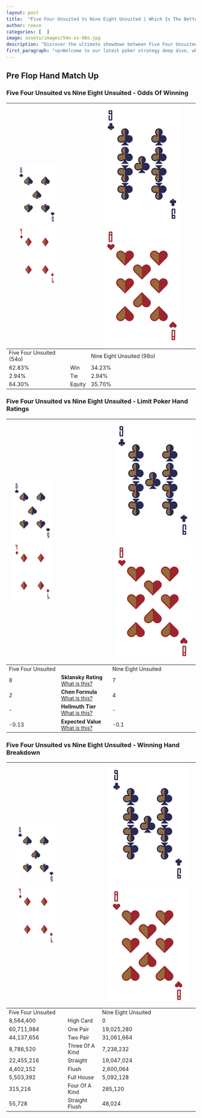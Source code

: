 ```yaml
---
layout: post
title:  "Five Four Unsuited Vs Nine Eight Unsuited | Which Is The Better Hand In Poker? A Complete Guide"
author: reece
categories: [  ]
image: assets/images/54o-vs-98o.jpg
description: "Discover the ultimate showdown between Five Four Unsuited and Nine Eight Unsuited in poker! Uncover the odds, strategies, and scenarios where one hand triumphs over the other. Get ready to up your poker game with this thrilling analysis."
first_paragraph: "<p>Welcome to our latest poker strategy deep dive, where we're pitting two distinct hands against each other in a high-stakes showdown: Five Four Unsuited vs Nine Eight Unsuited.</p><p>In the dynamic world of poker, every decision counts, and knowing which hand holds the upper hand is key to your success at the table.</p><p>In this article, we'll dissect these two hands, explore the scenarios where one dominates the other, and equip you with the knowledge to make strategic choices that can tip the odds in your favor.</p><p>Get ready to unravel the intriguing dynamics of these poker hands and elevate your game to new heights.</p>"
---
```




[comment]: # (sp0)

## Pre Flop Hand Match Up

<div class="table hand-ratings" markdown="1"> 



### Five Four Unsuited vs Nine Eight Unsuited - Odds Of Winning


    
| ![image info](assets/images/hand1/5.png) ![image info](assets/images/hand1/4o.png) |  | ![image info](assets/images/hand2/9.png) ![image info](assets/images/hand2/8o.png) |
| -------- | -------- | -------- |
| Five Four Unsuited (54o) |  | Nine Eight Unsuited (98o) |
| 62.83% | Win | 34.23% |
| 2.94% | Tie | 2.94% |
| 64.30% | Equity | 35.70% |




[comment]: # (sp1)



### Five Four Unsuited vs Nine Eight Unsuited - Limit Poker Hand Ratings


    
| ![image info](assets/images/hand1/5.png) ![image info](assets/images/hand1/4o.png) |  | ![image info](assets/images/hand2/9.png) ![image info](assets/images/hand2/8o.png) |
| -------- | -------- | -------- |
| Five Four Unsuited |  | Nine Eight Unsuited |
| 8 | **Sklansky Rating** [What is this?](/sklansky-rating-explained) | 7 |
| 2 | **Chen Formula** [What is this?](/chen-formula-explained) | 4 |
| - | **Hellmuth Tier** [What is this?](/Hellmuth-tier-explained) | - |
| -0.13 | **Expected Value** [What is this?](/expected-value-explained) | -0.1 |




[comment]: # (sp2)



### Five Four Unsuited vs Nine Eight Unsuited - Winning Hand Breakdown


    
| ![image info](assets/images/hand1/5.png) ![image info](assets/images/hand1/4o.png) |  | ![image info](assets/images/hand2/9.png) ![image info](assets/images/hand2/8o.png) |
| -------- | -------- | -------- |
| Five Four Unsuited |  | Nine Eight Unsuited |
| 8,564,400 | High Card | 0 |
| 60,711,984 | One Pair | 19,025,280 |
| 44,137,656 | Two Pair | 31,061,664 |
| 8,786,520 | Three Of A Kind | 7,238,232 |
| 22,455,216 | Straight | 19,047,024 |
| 4,402,152 | Flush | 2,600,064 |
| 5,503,392 | Full House | 5,092,128 |
| 315,216 | Four Of A Kind | 285,120 |
| 55,728 | Straight Flush | 48,024 |




[comment]: # (sp3)



</div>

[comment]: # (sp4)



[comment]: # (sp5)

